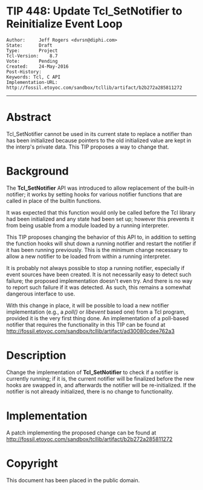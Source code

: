 # TIP 448: Update Tcl_SetNotifier to Reinitialize Event Loop
	Author:		Jeff Rogers <dvrsn@diphi.com>
	State:		Draft
	Type:		Project
	Tcl-Version:	8.7
	Vote:		Pending
	Created:	24-May-2016
	Post-History:
	Keywords: Tcl, C API
	Implementation-URL: http://fossil.etoyoc.com/sandbox/tcllib/artifact/b2b272a285811272
-----

# Abstract

Tcl\_SetNotifier cannot be used in its current state to replace a notifier than
has been initialized because pointers to the old initialized value are kept in
the interp's private data.  This TIP proposes a way to change that.

# Background

The **Tcl\_SetNotifier** API was introduced to allow replacement of the
built-in notifier; it works by setting hooks for various notifier functions
that are called in place of the builtin functions.

It was expected that this function would only be called before the Tcl library
had been initialized and any state had been set up; however this prevents it
from being usable from a module loaded by a running interpreter.

This TIP proposes changing the behavior of this API to, in addition to setting
the function hooks will shut down a running notifier and restart the notifier
if it has been running previously.  This is the minimum change necessary to
allow a new notifier to be loaded from within a running interpreter.

It is probably not always possible to stop a running notifier, especially if
event sources have been created.  It is not necessarily easy to detect such
failure; the proposed implementation doesn't even try.  And there is no way to
report such failure if it was detected.  As such, this remains a somewhat
dangerous interface to use.

With this change in place, it will be possible to load a new notifier
implementation \(e.g., a _poll\(\)_ or _libevent_ based one\) from a Tcl
program, provided it is the very first thing done.  An implementation of a
poll-based notifier that requires the functionality in this TIP can be found
at <http://fossil.etoyoc.com/sandbox/tcllib/artifact/ad30080cdee762a3>

# Description

Change the implementation of **Tcl\_SetNotifier** to check if a notifier is
currently running; if it is, the current notifier will be finalized before the
new hooks are swapped in, and afterwards the notifier will be re-initialized.
If the notifier is not already initialized, there is no change to
functionality.

# Implementation

A patch implementing the proposed change can be found at
<http://fossil.etoyoc.com/sandbox/tcllib/artifact/b2b272a285811272>

# Copyright

This document has been placed in the public domain.

